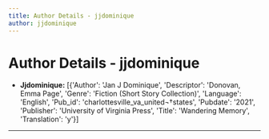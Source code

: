 ```yaml
---
title: Author Details - jjdominique
author: jjdominique
---
```


# Author Details - jjdominique

<ul>
    <li><strong>Jjdominique:</strong> [{'Author': 'Jan J Dominique', 'Descriptor': 'Donovan, Emma Page', 'Genre': 'Fiction (Short Story Collection)', 'Language': 'English', 'Pub_id': 'charlottesville_va_united¬†states', 'Pubdate': '2021', 'Publisher': 'University of Virginia Press', 'Title': 'Wandering Memory', 'Translation': 'y'}]</li>
</ul>
<hr>